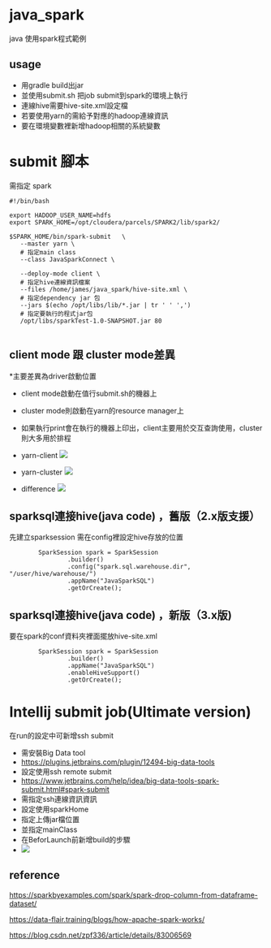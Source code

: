 # java_spark
java 使用spark程式範例

## usage
* 用gradle build出jar
* 並使用submit.sh 把job submit到spark的環境上執行
* 連線hive需要hive-site.xml設定檔
* 若要使用yarn的需給予對應的hadoop連線資訊
* 要在環境變數裡新增hadoop相關的系統變數



# submit 腳本
需指定 spark
```shell=
#!/bin/bash

export HADOOP_USER_NAME=hdfs
export SPARK_HOME=/opt/cloudera/parcels/SPARK2/lib/spark2/

$SPARK_HOME/bin/spark-submit   \
   --master yarn \
   # 指定main class
   --class JavaSparkConnect \
   
   --deploy-mode client \
   # 指定hive連線資訊檔案
   --files /home/james/java_spark/hive-site.xml \
   # 指定dependency jar 包
   --jars $(echo /opt/libs/lib/*.jar | tr ' ' ',')
   # 指定要執行的程式jar包
   /opt/libs/sparkTest-1.0-SNAPSHOT.jar 80
   
```
## client mode 跟 cluster mode差異
*主要差異為driver啟動位置
* client mode啟動在值行submit.sh的機器上
* cluster mode則啟動在yarn的resource manager上
* 如果執行print會在執行的機器上印出，client主要用於交互查詢使用，cluster則大多用於排程

* yarn-client
![](https://i.imgur.com/zp3BX5d.png)

* yarn-cluster
![](https://i.imgur.com/Ors2dXm.png)

* difference
![](https://i.imgur.com/eiay2aZ.png)



## sparksql連接hive(java code) ，舊版（2.x版支援）

先建立sparksession 
需在config裡設定hive存放的位置
```java=
        SparkSession spark = SparkSession
                .builder()
                .config("spark.sql.warehouse.dir", "/user/hive/warehouse/")
                .appName("JavaSparkSQL")
                .getOrCreate();
```

## sparksql連接hive(java code) ，新版（3.x版)
要在spark的conf資料夾裡面擺放hive-site.xml
```java=
        SparkSession spark = SparkSession
                .builder()
                .appName("JavaSparkSQL")
                .enableHiveSupport()
                .getOrCreate();
```
# Intellij submit job(Ultimate version)

在run的設定中可新增ssh submit

* 需安裝Big Data tool
* https://plugins.jetbrains.com/plugin/12494-big-data-tools
* 設定使用ssh remote submit
* https://www.jetbrains.com/help/idea/big-data-tools-spark-submit.html#spark-submit
* 需指定ssh連線資訊資訊
* 設定使用sparkHome
* 指定上傳jar檔位置
* 並指定mainClass
* 在BeforLaunch前新增build的步驟
* ![](https://i.imgur.com/iMHZpTH.png)




## reference
https://sparkbyexamples.com/spark/spark-drop-column-from-dataframe-dataset/

https://data-flair.training/blogs/how-apache-spark-works/

https://blog.csdn.net/zpf336/article/details/83006569
